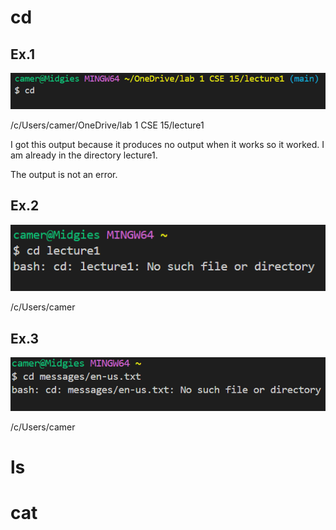 # cd
## Ex.1
![Image](https://github.com/camunkefer/cse15l-lab-reports/blob/main/Screenshot%202024-04-02%20102039.png)

/c/Users/camer/OneDrive/lab 1 CSE 15/lecture1

I got this output because it produces no output when it works so it worked. I am already in the directory lecture1.

The output is not an error.

## Ex.2

![Image](https://github.com/camunkefer/cse15l-lab-reports/blob/main/Screenshot%202024-04-02%20102218.png)

/c/Users/camer

## Ex.3

![Image](https://github.com/camunkefer/cse15l-lab-reports/blob/main/Screenshot%202024-04-02%20102255.png)

/c/Users/camer

# ls
# cat
